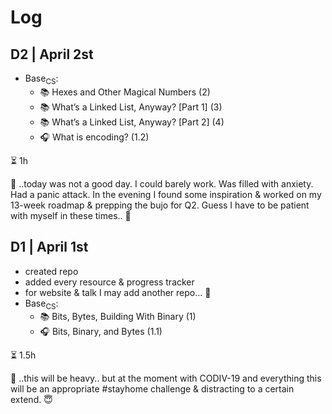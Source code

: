 # Log

## D2 | April 2st

* Base<sub>CS</sub>:  
  * 📚 Hexes and Other Magical Numbers (2)
  * 📚 What’s a Linked List, Anyway? [Part 1] (3)
  * 📚 What’s a Linked List, Anyway? [Part 2] (4)
  * 🎧 What is encoding? (1.2)

⏳ 1h

💭 ..today was not a good day. I could barely work. Was filled with anxiety. Had a panic attack. In the evening I found some inspiration & worked on my 13-week roadmap & prepping the bujo for Q2. Guess I have to be patient with myself in these times.. 🐢

## D1 | April 1st

* created repo
* added every resource & progress tracker
* for website & talk I may add another repo... 🤔
* Base<sub>CS</sub>:  
  * 📚 Bits, Bytes, Building With Binary (1)
  * 🎧 Bits, Binary, and Bytes (1.1)

⏳ 1.5h

💭 ..this will be heavy.. but at the moment with CODIV-19 and everything this will be an appropriate #stayhome challenge & distracting to a certain extend. 😇